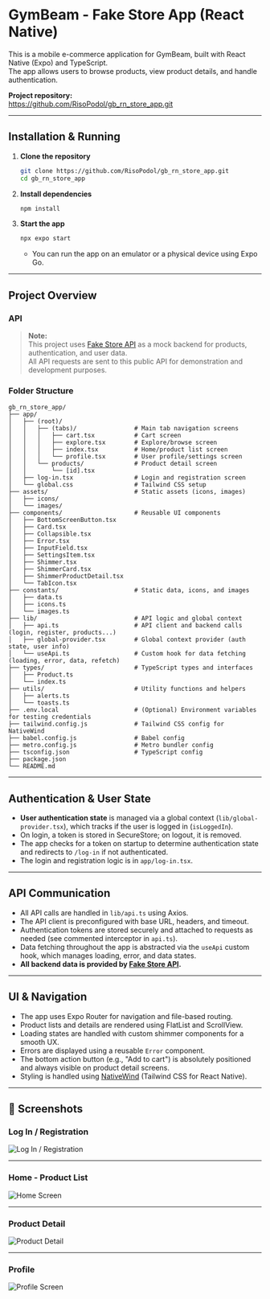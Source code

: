 # GymBeam - Fake Store App (React Native)

This is a mobile e-commerce application for GymBeam, built with React Native (Expo) and TypeScript.  
The app allows users to browse products, view product details, and handle authentication.

**Project repository:**  
https://github.com/RisoPodol/gb_rn_store_app.git

---

## Installation & Running

1. **Clone the repository**

   ```sh
   git clone https://github.com/RisoPodol/gb_rn_store_app.git
   cd gb_rn_store_app
   ```

2. **Install dependencies**

   ```sh
   npm install
   ```

3. **Start the app**
   ```sh
   npx expo start
   ```
   - You can run the app on an emulator or a physical device using Expo Go.

---

## Project Overview

### API

> **Note:**  
> This project uses [Fake Store API](https://fakestoreapi.com/) as a mock backend for products, authentication, and user data.  
> All API requests are sent to this public API for demonstration and development purposes.

### Folder Structure

```
gb_rn_store_app/
├── app/
│   ├── (root)/
│   │   ├── (tabs)/                # Main tab navigation screens
│   │   │   ├── cart.tsx           # Cart screen
│   │   │   ├── explore.tsx        # Explore/browse screen
│   │   │   ├── index.tsx          # Home/product list screen
│   │   │   └── profile.tsx        # User profile/settings screen
│   │   └── products/              # Product detail screen
│   │       └── [id].tsx
│   ├── log-in.tsx                 # Login and registration screen
│   └── global.css                 # Tailwind CSS setup
├── assets/                        # Static assets (icons, images)
│   ├── icons/
│   └── images/
├── components/                    # Reusable UI components
│   ├── BottomScreenButton.tsx
│   ├── Card.tsx
│   ├── Collapsible.tsx
│   ├── Error.tsx
│   ├── InputField.tsx
│   ├── SettingsItem.tsx
│   ├── Shimmer.tsx
│   ├── ShimmerCard.tsx
│   ├── ShimmerProductDetail.tsx
│   └── TabIcon.tsx
├── constants/                     # Static data, icons, and images
│   ├── data.ts
│   ├── icons.ts
│   └── images.ts
├── lib/                           # API logic and global context
│   ├── api.ts                     # API client and backend calls (login, register, products...)
│   ├── global-provider.tsx        # Global context provider (auth state, user info)
│   └── useApi.ts                  # Custom hook for data fetching (loading, error, data, refetch)
├── types/                         # TypeScript types and interfaces
│   ├── Product.ts
│   └── index.ts
├── utils/                         # Utility functions and helpers
│   ├── alerts.ts
│   └── toasts.ts
├── .env.local                     # (Optional) Environment variables for testing credentials
├── tailwind.config.js             # Tailwind CSS config for NativeWind
├── babel.config.js                # Babel config
├── metro.config.js                # Metro bundler config
├── tsconfig.json                  # TypeScript config
├── package.json
└── README.md
```

---

## Authentication & User State

- **User authentication state** is managed via a global context (`lib/global-provider.tsx`), which tracks if the user is logged in (`isLoggedIn`).
- On login, a token is stored in SecureStore; on logout, it is removed.
- The app checks for a token on startup to determine authentication state and redirects to `/log-in` if not authenticated.
- The login and registration logic is in `app/log-in.tsx`.

---

## API Communication

- All API calls are handled in `lib/api.ts` using Axios.
- The API client is preconfigured with base URL, headers, and timeout.
- Authentication tokens are stored securely and attached to requests as needed (see commented interceptor in `api.ts`).
- Data fetching throughout the app is abstracted via the `useApi` custom hook, which manages loading, error, and data states.
- **All backend data is provided by [Fake Store API](https://fakestoreapi.com/).**

---

## UI & Navigation

- The app uses Expo Router for navigation and file-based routing.
- Product lists and details are rendered using FlatList and ScrollView.
- Loading states are handled with custom shimmer components for a smooth UX.
- Errors are displayed using a reusable `Error` component.
- The bottom action button (e.g., "Add to cart") is absolutely positioned and always visible on product detail screens.
- Styling is handled using [NativeWind](https://www.nativewind.dev/) (Tailwind CSS for React Native).

---

## 📸 Screenshots

### Log In / Registration

![Log In / Registration](https://help.apple.com/assets/67EAFA00341984D9AE00EC98/67EAFA0586243791BA0154F5/en_US/0301de12154689eafd0c40ebb21e4932.png)

---

### Home - Product List

![Home Screen](https://help.apple.com/assets/67EAFA00341984D9AE00EC98/67EAFA0586243791BA0154F5/en_US/0301de12154689eafd0c40ebb21e4932.png)

---

### Product Detail

![Product Detail](https://help.apple.com/assets/67EAFA00341984D9AE00EC98/67EAFA0586243791BA0154F5/en_US/0301de12154689eafd0c40ebb21e4932.png)

---

### Profile

![Profile Screen](https://help.apple.com/assets/67EAFA00341984D9AE00EC98/67EAFA0586243791BA0154F5/en_US/0301de12154689eafd0c40ebb21e4932.png)
